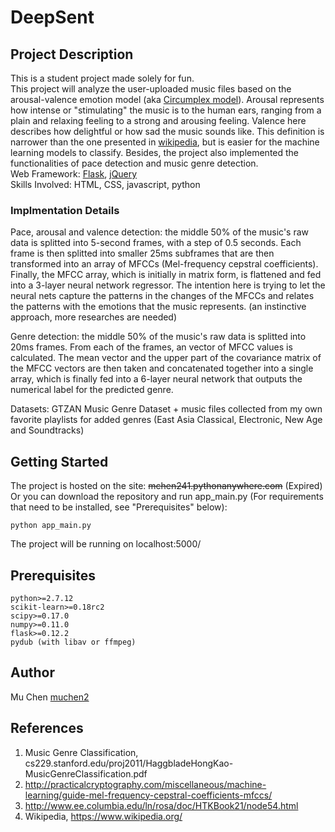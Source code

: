 # DeepSent
## Project Description
This is a student project made solely for fun.<br/>
This project will analyze the user-uploaded music files based on the arousal-valence emotion model (aka [Circumplex model](https://en.wikipedia.org/wiki/Emotion_classification)). Arousal represents how intense or "stimulating" the music is to the human ears, ranging from a plain and relaxing feeling to a strong and arousing feeling. Valence here describes how delightful or how sad the music sounds like. This definition is narrower than the one presented in [wikipedia](https://en.wikipedia.org/wiki/Valence_(psychology)), but is easier for the machine learning models to classify. Besides, the project also implemented the functionalities of pace detection and music genre detection.<br/>
Web Framework: [Flask](http://flask.pocoo.org/), [jQuery](https://jquery.com/)<br/>
Skills Involved: HTML, CSS, javascript, python<br/>

### Implmentation Details
Pace, arousal and valence detection: the middle 50% of the music's raw data is splitted into 5-second frames, with a step of 0.5 seconds. Each frame is then splitted into smaller 25ms subframes that are then transformed into an array of MFCCs (Mel-frequency cepstral coefficients). Finally, the MFCC array, which is initially in matrix form, is flattened and fed into a 3-layer neural network regressor. The intention here is trying to let the neural nets capture the patterns in the changes of the MFCCs and relates the patterns with the emotions that the music represents. (an instinctive approach, more researches are needed)<br/>

Genre detection: the middle 50% of the music's raw data is splitted into 20ms frames. From each of the frames, an vector of MFCC values is calculated. The mean vector and the upper part of the covariance matrix of the MFCC vectors are then taken and concatenated together into a single array, which is finally fed into a 6-layer neural network that outputs the numerical label for the predicted genre.<br/>

Datasets: GTZAN Music Genre Dataset + music files collected from my own favorite playlists for added genres (East Asia Classical, Electronic, New Age and Soundtracks)   

## Getting Started
The project is hosted on the site: <del>mchen241.pythonanywhere.com</del> (Expired)<br/>
Or you can download the repository and run app_main.py (For requirements that need to be installed, see "Prerequisites" below):
```
python app_main.py
```
The project will be running on localhost:5000/

## Prerequisites
```
python>=2.7.12
scikit-learn>=0.18rc2
scipy>=0.17.0
numpy>=0.11.0
flask>=0.12.2
pydub (with libav or ffmpeg)
```

## Author
Mu Chen [muchen2](https://github.com/muchen2)

## References
1. Music Genre Classification, cs229.stanford.edu/proj2011/HaggbladeHongKao-MusicGenreClassification.pdf
2. http://practicalcryptography.com/miscellaneous/machine-learning/guide-mel-frequency-cepstral-coefficients-mfccs/
3. http://www.ee.columbia.edu/ln/rosa/doc/HTKBook21/node54.html
4. Wikipedia, https://www.wikipedia.org/
